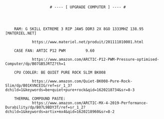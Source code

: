                         # ---- [ UPGRADE COMPUTER ] ---- #
        
        
        
        
        RAM: G SKILL EXTREME 3 RIP JAWS DDR3 2X 8GO 1333MHZ 138.95 [MATERIEL.NET]
        
                https://www.materiel.net/produit/201111010001.html
                
        CASE FAN: ARTIC P12 PWM         9.60
                
                https://www.amazon.com/ARCTIC-P12-PWM-Pressure-optimised-Computer/dp/B07GB5JRTZ?th=1
                
        CPU COOLER: BE QUIET PURE ROCK SLIM BK008
        
                https://www.amazon.com/Quiet-BK008-Pure-Rock-Slim/dp/B01KVNCEIG/ref=sr_1_3?dchild=1&keywords=be+quiet+pure+rock&qid=1620218734&sr=8-3
          
        THERMAL COMPOUND PASTE:  
                https://www.amazon.com/ARCTIC-MX-4-2019-Performance-Durability/dp/B07L9BDY3T/ref=sr_1_2?dchild=1&keywords=artix+mx4&qid=1620218960&sr=8-2
                
                
